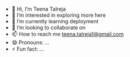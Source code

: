 - 👋 Hi, I’m Teena Talreja
- 👀 I’m interested in exploring more here
- 🌱 I’m currently learning deployment
- 💞️ I’m looking to collaborate on 
- 📫 How to reach me teena.talreja1@gmail.com
- 😄 Pronouns: ...
- ⚡ Fun fact: ...

<!---
teenatalreja1/teenatalreja1 is a ✨ special ✨ repository because its `README.md` (this file) appears on your GitHub profile.
You can click the Preview link to take a look at your changes.
--->
